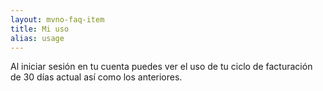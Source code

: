 ```yaml
---
layout: mvno-faq-item
title: Mi uso
alias: usage
---
```


Al iniciar sesión en tu cuenta puedes ver el uso de tu ciclo de facturación de 30 días actual así como los anteriores. 

